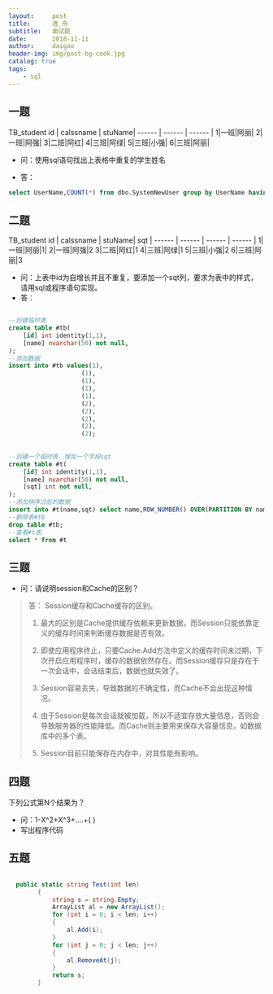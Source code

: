 ```yaml
---
layout:     post
title:      逸_舟
subtitle:   面试题
date:       2018-11-11
author:     daigao
header-img: img/post-bg-cook.jpg
catalog: true
tags:
    - sql
---
```



## 一题

TB_student
 id | calssname | stuName|
 ------ | ------ | ------ |
1|一班|阿丽|
2|一班|阿强|
3|二班|阿红|
4|三班|阿绿|
5|三班|小强|
6|三班|阿丽|

- 问：使用sql语句找出上表格中重复的学生姓名

- 答：
```sql
select UserName,COUNT(*) from dbo.SystemNewUser group by UserName having COUNT(*)>1
```

## 二题

TB_student
 id | calssname | stuName| sqt |
 ------ | ------ | ------ | ------ |
1|一班|阿丽|1|
2|一班|阿强|2
3|二班|阿红|1
4|三班|阿绿|1
5|三班|小强|2
6|三班|阿丽|3

- 问：上表中id为自增长并且不重复，要添加一个sqt列，要求为表中的样式，请用sql或程序语句实现。
- 答：
```sql

--创建临时表
create table #tb(
	[id] int identity(1,1),
	[name] nvarchar(50) not null,
);
--添加数据
insert into #tb values(1),
					(1),
					(1),
					(1),
					(1),
					(2),
					(2),
					(2),
					(2),
					(2);
					
					
--创建一个临时表，增加一个字段sqt
create table #t(
	[id] int identity(1,1),
	[name] nvarchar(50) not null,
	[sqt] int not null,
);
--添加排序过后的数据
insert into #t(name,sqt) select name,ROW_NUMBER() OVER(PARTITION BY name order by name) as num from #tb;
--删除表#tb
drop table #tb;
--查看#t表
select * from #t

```

## 三题

- 问：请说明session和Cache的区别？
 
> 答： Session缓存和Cache缓存的区别。
>
> 1. 最大的区别是Cache提供缓存依赖来更新数据，而Session只能依靠定义的缓存时间来判断缓存数据是否有效。
>
> 2. 即使应用程序终止，只要Cache.Add方法中定义的缓存时间未过期，下次开启应用程序时，缓存的数据依然存在。而Session缓存只是存在于一次会话中，会话结束后，数据也就失效了。
>
> 3. Session容易丢失，导致数据的不确定性，而Cache不会出现这种情况。
>
> 4. 由于Session是每次会话就被加载，所以不适宜存放大量信息，否则会导致服务器的性能降低。而Cache则主要用来保存大容量信息，如数据库中的多个表。
>
> 5. Session目前只能保存在内存中，对其性能有影响。

## 四题

下列公式第N个结果为？
- 问：1-X^2+X^3+....+(    )
- 写出程序代码

## 五题

```C#

  public static string Test(int len)
        {
            string s = string.Empty;
            ArrayList al = new ArrayList();
            for (int i = 0; i < len; i++)
            {
                al.Add(i);
            }
            for (int j = 0; j < len; j++)
            {
                al.RemoveAt(j);
            }
            return s;
        }

```


